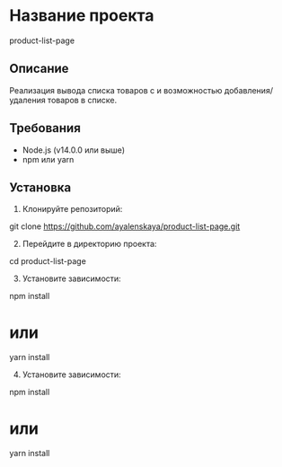 # Название проекта

product-list-page

## Описание

Реализация вывода списка товаров с и возможностью добавления/удаления товаров в списке.

## Требования

- Node.js (v14.0.0 или выше)
- npm или yarn

## Установка

1. Клонируйте репозиторий:

git clone https://github.com/ayalenskaya/product-list-page.git

2. Перейдите в директорию проекта:

cd product-list-page

3. Установите зависимости:

npm install

# или

yarn install

4. Установите зависимости:

npm install

# или

yarn install
